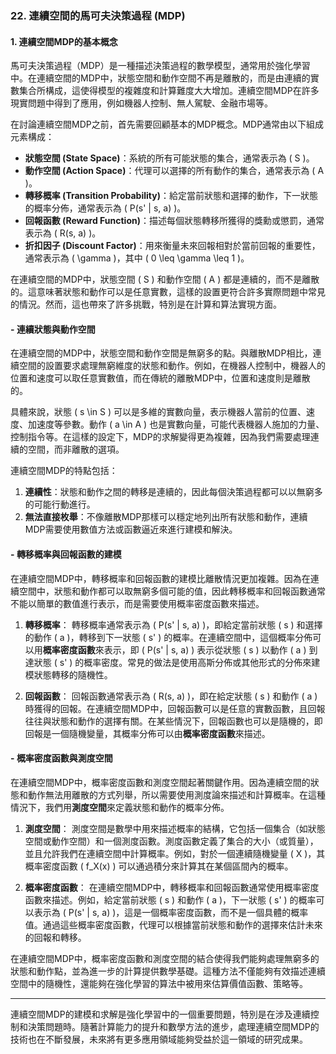 ### 22. **連續空間的馬可夫決策過程 (MDP)**

#### 1. **連續空間MDP的基本概念**

馬可夫決策過程（MDP）是一種描述決策過程的數學模型，通常用於強化學習中。在連續空間的MDP中，狀態空間和動作空間不再是離散的，而是由連續的實數集合所構成，這使得模型的複雜度和計算難度大大增加。連續空間MDP在許多現實問題中得到了應用，例如機器人控制、無人駕駛、金融市場等。

在討論連續空間MDP之前，首先需要回顧基本的MDP概念。MDP通常由以下組成元素構成：

- **狀態空間 (State Space)**：系統的所有可能狀態的集合，通常表示為 \( S \)。
- **動作空間 (Action Space)**：代理可以選擇的所有動作的集合，通常表示為 \( A \)。
- **轉移概率 (Transition Probability)**：給定當前狀態和選擇的動作，下一狀態的概率分佈，通常表示為 \( P(s' | s, a) \)。
- **回報函數 (Reward Function)**：描述每個狀態轉移所獲得的獎勳或懲罰，通常表示為 \( R(s, a) \)。
- **折扣因子 (Discount Factor)**：用來衡量未來回報相對於當前回報的重要性，通常表示為 \( \gamma \)，其中 \( 0 \leq \gamma \leq 1 \)。

在連續空間的MDP中，狀態空間 \( S \) 和動作空間 \( A \) 都是連續的，而不是離散的。這意味著狀態和動作可以是任意實數，這樣的設置更符合許多實際問題中常見的情況。然而，這也帶來了許多挑戰，特別是在計算和算法實現方面。

#### - **連續狀態與動作空間**

在連續空間的MDP中，狀態空間和動作空間是無窮多的點。與離散MDP相比，連續空間的設置要求處理無窮維度的狀態和動作。例如，在機器人控制中，機器人的位置和速度可以取任意實數值，而在傳統的離散MDP中，位置和速度則是離散的。

具體來說，狀態 \( s \in S \) 可以是多維的實數向量，表示機器人當前的位置、速度、加速度等參數。動作 \( a \in A \) 也是實數向量，可能代表機器人施加的力量、控制指令等。在這樣的設定下，MDP的求解變得更為複雜，因為我們需要處理連續的空間，而非離散的選項。

連續空間MDP的特點包括：

1. **連續性**：狀態和動作之間的轉移是連續的，因此每個決策過程都可以以無窮多的可能行動進行。
2. **無法直接枚舉**：不像離散MDP那樣可以穩定地列出所有狀態和動作，連續MDP需要使用數值方法或函數逼近來進行建模和解決。

#### - **轉移概率與回報函數的建模**

在連續空間MDP中，轉移概率和回報函數的建模比離散情況更加複雜。因為在連續空間中，狀態和動作都可以取無窮多個可能的值，因此轉移概率和回報函數通常不能以簡單的數值進行表示，而是需要使用概率密度函數來描述。

1. **轉移概率**：
   轉移概率通常表示為 \( P(s' | s, a) \)，即給定當前狀態 \( s \) 和選擇的動作 \( a \)，轉移到下一狀態 \( s' \) 的概率。在連續空間中，這個概率分佈可以用**概率密度函數**來表示，即 \( P(s' | s, a) \) 表示從狀態 \( s \) 以動作 \( a \) 到達狀態 \( s' \) 的概率密度。常見的做法是使用高斯分佈或其他形式的分佈來建模狀態轉移的隨機性。

2. **回報函數**：
   回報函數通常表示為 \( R(s, a) \)，即在給定狀態 \( s \) 和動作 \( a \) 時獲得的回報。在連續空間MDP中，回報函數可以是任意的實數函數，且回報往往與狀態和動作的選擇有關。在某些情況下，回報函數也可以是隨機的，即回報是一個隨機變量，其概率分佈可以由**概率密度函數**來描述。

#### - **概率密度函數與測度空間**

在連續空間MDP中，概率密度函數和測度空間起著關鍵作用。因為連續空間的狀態和動作無法用離散的方式列舉，所以需要使用測度論來描述和計算概率。在這種情況下，我們用**測度空間**來定義狀態和動作的概率分佈。

1. **測度空間**：
   測度空間是數學中用來描述概率的結構，它包括一個集合（如狀態空間或動作空間）和一個測度函數。測度函數定義了集合的大小（或質量），並且允許我們在連續空間中計算概率。例如，對於一個連續隨機變量 \( X \)，其概率密度函數 \( f_X(x) \) 可以通過積分來計算其在某個區間內的概率。

2. **概率密度函數**：
   在連續空間MDP中，轉移概率和回報函數通常使用概率密度函數來描述。例如，給定當前狀態 \( s \) 和動作 \( a \)，下一狀態 \( s' \) 的概率可以表示為 \( P(s' | s, a) \)，這是一個概率密度函數，而不是一個具體的概率值。通過這些概率密度函數，代理可以根據當前狀態和動作的選擇來估計未來的回報和轉移。

在連續空間MDP中，概率密度函數和測度空間的結合使得我們能夠處理無窮多的狀態和動作點，並為進一步的計算提供數學基礎。這種方法不僅能夠有效描述連續空間中的隨機性，還能夠在強化學習的算法中被用來估算價值函數、策略等。

---

連續空間MDP的建模和求解是強化學習中的一個重要問題，特別是在涉及連續控制和決策問題時。隨著計算能力的提升和數學方法的進步，處理連續空間MDP的技術也在不斷發展，未來將有更多應用領域能夠受益於這一領域的研究成果。